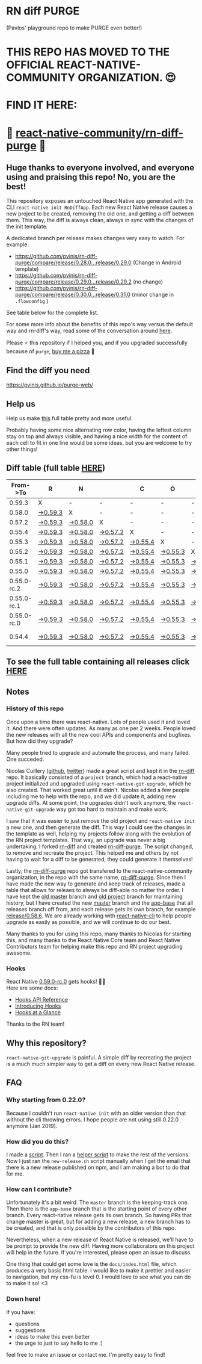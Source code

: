 # RN diff PURGE
(Pavlos' playground repo to make PURGE even better!)

# THIS REPO HAS MOVED TO THE OFFICIAL REACT-NATIVE-COMMUNITY ORGANIZATION. 😍
# FIND IT HERE:  
# 💪 [react-native-community/rn-diff-purge](https://github.com/react-native-community/rn-diff-purge) 🎉
## Huge thanks to everyone involved, and everyone using and praising this repo! No, you are the best!

This repository exposes an untouched React Native app generated with the CLI
`react-native init RnDiffApp`. Each new React Native release causes a new project to be created, removing the old one, and getting a diff between them. This way, the diff is always clean, always in sync with the changes of the init template.

A dedicated branch per release makes changes very easy
to watch. For example:

* https://github.com/pvinis/rn-diff-purge/compare/release/0.28.0...release/0.29.0
(Change in Android template)
* https://github.com/pvinis/rn-diff-purge/compare/release/0.29.0...release/0.29.2
(no change)
* https://github.com/pvinis/rn-diff-purge/compare/release/0.30.0...release/0.31.0
(minor change in `.flowconfig` )

See table below for the complete list.

For some more info about the benefits of this repo's way versus the default way and rn-diff's way, read some of the conversation around [here](https://github.com/react-native-community/discussions-and-proposals/issues/68#issuecomment-452227478).

Please :star: this repository if I helped you, and if you upgraded successfully because of `purge`, [buy me a pizza](https://www.buymeacoffee.com/DGWwHVZ4s) :pizza:

## Find the diff you need
https://pvinis.github.io/purge-web/

## Help us
Help us make [this](https://pvinis.github.io/rn-diff-purge) full table pretty and more useful.

Probably having some nice alternating row color, having the leftest column stay on top and always visible, and having a nice width for the content of each cell to fit in one line would be some ideas, but you are welcome to try other things!

## Diff table (full table [HERE](https://pvinis.github.io/rn-diff-purge))

| From->To    | R                                                                                               | N                                                                                               |                                                                                                 | C                                                                                               | O                                                                                               | R                                                                                               | E                                                                                               |                                                                                                 | T                                                                                                         | E                                                                                                         | A                                                                                                    | M   |
| ----------- | ----------------------------------------------------------------------------------------------- | ----------------------------------------------------------------------------------------------- | ----------------------------------------------------------------------------------------------- | ----------------------------------------------------------------------------------------------- | ----------------------------------------------------------------------------------------------- | ----------------------------------------------------------------------------------------------- | ----------------------------------------------------------------------------------------------- | ----------------------------------------------------------------------------------------------- | --------------------------------------------------------------------------------------------------------- | --------------------------------------------------------------------------------------------------------- | ---------------------------------------------------------------------------------------------------- | --- |
| 0.59.3      | X                                                                                               | -                                                                                               | -                                                                                               | -                                                                                               | -                                                                                               | -                                                                                               | -                                                                                               | -                                                                                               | -                                                                                                         | -                                                                                                         | -                                                                                                    | -   |
| 0.58.0      | [->0.59.3](https://github.com/pvinis/rn-diff-purge/compare/release/0.58.0..release/0.59.3)      | X                                                                                               | -                                                                                               | -                                                                                               | -                                                                                               | -                                                                                               | -                                                                                               | -                                                                                               | -                                                                                                         | -                                                                                                         | -                                                                                                    | -   |
| 0.57.2      | [->0.59.3](https://github.com/pvinis/rn-diff-purge/compare/release/0.57.2..release/0.59.3)      | [->0.58.0](https://github.com/pvinis/rn-diff-purge/compare/release/0.57.2..release/0.58.0)      | X                                                                                               | -                                                                                               | -                                                                                               | -                                                                                               | -                                                                                               | -                                                                                               | -                                                                                                         | -                                                                                                         | -                                                                                                    | -   |
| 0.55.4      | [->0.59.3](https://github.com/pvinis/rn-diff-purge/compare/release/0.55.4..release/0.59.3)      | [->0.58.0](https://github.com/pvinis/rn-diff-purge/compare/release/0.55.4..release/0.58.0)      | [->0.57.2](https://github.com/pvinis/rn-diff-purge/compare/release/0.55.4..release/0.57.2)      | X                                                                                               | -                                                                                               | -                                                                                               | -                                                                                               | -                                                                                               | -                                                                                                         | -                                                                                                         | -                                                                                                    | -   |
| 0.55.3      | [->0.59.3](https://github.com/pvinis/rn-diff-purge/compare/release/0.55.3..release/0.59.3)      | [->0.58.0](https://github.com/pvinis/rn-diff-purge/compare/release/0.55.3..release/0.58.0)      | [->0.57.2](https://github.com/pvinis/rn-diff-purge/compare/release/0.55.3..release/0.57.2)      | [->0.55.4](https://github.com/pvinis/rn-diff-purge/compare/release/0.55.3..release/0.55.4)      | X                                                                                               | -                                                                                               | -                                                                                               | -                                                                                               | -                                                                                                         | -                                                                                                         | -                                                                                                    | -   |
| 0.55.2      | [->0.59.3](https://github.com/pvinis/rn-diff-purge/compare/release/0.55.2..release/0.59.3)      | [->0.58.0](https://github.com/pvinis/rn-diff-purge/compare/release/0.55.2..release/0.58.0)      | [->0.57.2](https://github.com/pvinis/rn-diff-purge/compare/release/0.55.2..release/0.57.2)      | [->0.55.4](https://github.com/pvinis/rn-diff-purge/compare/release/0.55.2..release/0.55.4)      | [->0.55.3](https://github.com/pvinis/rn-diff-purge/compare/release/0.55.2..release/0.55.3)      | X                                                                                               | -                                                                                               | -                                                                                               | -                                                                                                         | -                                                                                                         | -                                                                                                    | -   |
| 0.55.1      | [->0.59.3](https://github.com/pvinis/rn-diff-purge/compare/release/0.55.1..release/0.59.3)      | [->0.58.0](https://github.com/pvinis/rn-diff-purge/compare/release/0.55.1..release/0.58.0)      | [->0.57.2](https://github.com/pvinis/rn-diff-purge/compare/release/0.55.1..release/0.57.2)      | [->0.55.4](https://github.com/pvinis/rn-diff-purge/compare/release/0.55.1..release/0.55.4)      | [->0.55.3](https://github.com/pvinis/rn-diff-purge/compare/release/0.55.1..release/0.55.3)      | [->0.55.2](https://github.com/pvinis/rn-diff-purge/compare/release/0.55.1..release/0.55.2)      | X                                                                                               | -                                                                                               | -                                                                                                         | -                                                                                                         | -                                                                                                    | -   |
| 0.55.0      | [->0.59.3](https://github.com/pvinis/rn-diff-purge/compare/release/0.55.0..release/0.59.3)      | [->0.58.0](https://github.com/pvinis/rn-diff-purge/compare/release/0.55.0..release/0.58.0)      | [->0.57.2](https://github.com/pvinis/rn-diff-purge/compare/release/0.55.0..release/0.57.2)      | [->0.55.4](https://github.com/pvinis/rn-diff-purge/compare/release/0.55.0..release/0.55.4)      | [->0.55.3](https://github.com/pvinis/rn-diff-purge/compare/release/0.55.0..release/0.55.3)      | [->0.55.2](https://github.com/pvinis/rn-diff-purge/compare/release/0.55.0..release/0.55.2)      | [->0.55.1](https://github.com/pvinis/rn-diff-purge/compare/release/0.55.0..release/0.55.1)      | X                                                                                               | -                                                                                                         | -                                                                                                         | -                                                                                                    | -   |
| 0.55.0-rc.2 | [->0.59.3](https://github.com/pvinis/rn-diff-purge/compare/release/0.55.0-rc.2..release/0.59.3) | [->0.58.0](https://github.com/pvinis/rn-diff-purge/compare/release/0.55.0-rc.2..release/0.58.0) | [->0.57.2](https://github.com/pvinis/rn-diff-purge/compare/release/0.55.0-rc.2..release/0.57.2) | [->0.55.4](https://github.com/pvinis/rn-diff-purge/compare/release/0.55.0-rc.2..release/0.55.4) | [->0.55.3](https://github.com/pvinis/rn-diff-purge/compare/release/0.55.0-rc.2..release/0.55.3) | [->0.55.2](https://github.com/pvinis/rn-diff-purge/compare/release/0.55.0-rc.2..release/0.55.2) | [->0.55.1](https://github.com/pvinis/rn-diff-purge/compare/release/0.55.0-rc.2..release/0.55.1) | [->0.55.0](https://github.com/pvinis/rn-diff-purge/compare/release/0.55.0-rc.2..release/0.55.0) | X                                                                                                         | -                                                                                                         | -                                                                                                    | -   |
| 0.55.0-rc.1 | [->0.59.3](https://github.com/pvinis/rn-diff-purge/compare/release/0.55.0-rc.1..release/0.59.3) | [->0.58.0](https://github.com/pvinis/rn-diff-purge/compare/release/0.55.0-rc.1..release/0.58.0) | [->0.57.2](https://github.com/pvinis/rn-diff-purge/compare/release/0.55.0-rc.1..release/0.57.2) | [->0.55.4](https://github.com/pvinis/rn-diff-purge/compare/release/0.55.0-rc.1..release/0.55.4) | [->0.55.3](https://github.com/pvinis/rn-diff-purge/compare/release/0.55.0-rc.1..release/0.55.3) | [->0.55.2](https://github.com/pvinis/rn-diff-purge/compare/release/0.55.0-rc.1..release/0.55.2) | [->0.55.1](https://github.com/pvinis/rn-diff-purge/compare/release/0.55.0-rc.1..release/0.55.1) | [->0.55.0](https://github.com/pvinis/rn-diff-purge/compare/release/0.55.0-rc.1..release/0.55.0) | [->0.55.0-rc.2](https://github.com/pvinis/rn-diff-purge/compare/release/0.55.0-rc.1..release/0.55.0-rc.2) | X                                                                                                         | -                                                                                                    | -   |
| 0.55.0-rc.0 | [->0.59.3](https://github.com/pvinis/rn-diff-purge/compare/release/0.55.0-rc.0..release/0.59.3) | [->0.58.0](https://github.com/pvinis/rn-diff-purge/compare/release/0.55.0-rc.0..release/0.58.0) | [->0.57.2](https://github.com/pvinis/rn-diff-purge/compare/release/0.55.0-rc.0..release/0.57.2) | [->0.55.4](https://github.com/pvinis/rn-diff-purge/compare/release/0.55.0-rc.0..release/0.55.4) | [->0.55.3](https://github.com/pvinis/rn-diff-purge/compare/release/0.55.0-rc.0..release/0.55.3) | [->0.55.2](https://github.com/pvinis/rn-diff-purge/compare/release/0.55.0-rc.0..release/0.55.2) | [->0.55.1](https://github.com/pvinis/rn-diff-purge/compare/release/0.55.0-rc.0..release/0.55.1) | [->0.55.0](https://github.com/pvinis/rn-diff-purge/compare/release/0.55.0-rc.0..release/0.55.0) | [->0.55.0-rc.2](https://github.com/pvinis/rn-diff-purge/compare/release/0.55.0-rc.0..release/0.55.0-rc.2) | [->0.55.0-rc.1](https://github.com/pvinis/rn-diff-purge/compare/release/0.55.0-rc.0..release/0.55.0-rc.1) | X                                                                                                    | -   |
| 0.54.4      | [->0.59.3](https://github.com/pvinis/rn-diff-purge/compare/release/0.54.4..release/0.59.3)      | [->0.58.0](https://github.com/pvinis/rn-diff-purge/compare/release/0.54.4..release/0.58.0)      | [->0.57.2](https://github.com/pvinis/rn-diff-purge/compare/release/0.54.4..release/0.57.2)      | [->0.55.4](https://github.com/pvinis/rn-diff-purge/compare/release/0.54.4..release/0.55.4)      | [->0.55.3](https://github.com/pvinis/rn-diff-purge/compare/release/0.54.4..release/0.55.3)      | [->0.55.2](https://github.com/pvinis/rn-diff-purge/compare/release/0.54.4..release/0.55.2)      | [->0.55.1](https://github.com/pvinis/rn-diff-purge/compare/release/0.54.4..release/0.55.1)      | [->0.55.0](https://github.com/pvinis/rn-diff-purge/compare/release/0.54.4..release/0.55.0)      | [->0.55.0-rc.2](https://github.com/pvinis/rn-diff-purge/compare/release/0.54.4..release/0.55.0-rc.2)      | [->0.55.0-rc.1](https://github.com/pvinis/rn-diff-purge/compare/release/0.54.4..release/0.55.0-rc.1)      | [->0.55.0-rc.0](https://github.com/pvinis/rn-diff-purge/compare/release/0.54.4..release/0.55.0-rc.0) | X   |

## To see the full table containing all releases click [HERE](https://pvinis.github.io/rn-diff-purge)

## Notes

### History of this repo

Once upon a time there was react-native. Lots of people used it and loved it. And there were often updates. As many as one per 2 weeks. People loved the new releases with all the new cool APIs and components and bugfixes. But how did they upgrade?

Many people tried to upgrade and automate the process, and many failed. One succeded.

Nicolas Cuillery ([github](https://github.com/ncuillery), [twitter](https://twitter.com/ncuillery)) made a great script and kept it in the [rn-diff](https://github.com/ncuillery/rn-diff) repo. It basically consisted of a `project` branch, which had a react-native project initialized and upgraded using `react-native-git-upgrade`, which he also created. That worked great until it didn't. Nicolas added a few people including me to help with the repo, and we did update it, adding new upgrade diffs. At some point, the upgrades didn't work anymore, the `react-native-git-upgrade` way got too hard to maintain and make work.

I saw that it was easier to just remove the old project and `react-native init` a new one, and then generate the diff. This way I could see the changes in the template as well, helping my projects follow along with the evolution of the RN project templates. That way, an upgrade was never a big undertaking. I forked [rn-diff](https://github.com/ncuillery/rn-diff) and created [rn-diff-purge](https://github.com/pvinis/rn-diff-purge). The script changed, to remove and recreate the project. This helped me and others by not having to wait for a diff to be generated, they could generate it themselves!

Lastly, the [rn-diff-purge](https://github.com/pvinis/rn-diff-purge) repo got transfered to the react-native-community organization, in the repo with the same name, [rn-diff-purge](https://github.com/react-native-community/rn-diff-purge). Since then I have made the new way to generate and keep track of releases, made a table that allows for releaes to always be diff-able no matter the order. I have kept the [old master](https://github.com/pvinis/rn-diff-purge/tree/old/master) branch and [old project](https://github.com/pvinis/rn-diff-purge/tree/old/project) branch for maintaining history, but I have created the new [master](https://github.com/pvinis/rn-diff-purge/tree/master) branch and the [app-base](https://github.com/pvinis/rn-diff-purge/tree/app-base) that all releases branch off from, and each release gets its own branch, for example [release/0.58.6](https://github.com/pvinis/rn-diff-purge/tree/release/0.58.6). We are already working with [react-native-cli](https://github.com/react-native-community/react-native-cli) to help people upgrade as easily as possible, and we will continue to do our best.

Many thanks to you for using this repo, many thanks to Nicolas for starting this, and many thanks to the React Native Core team and React Native Contributors team for helping make this repo and RN project upgrading awesome.

### Hooks
React Native [0.59.0-rc.0](https://github.com/pvinis/rn-diff-purge#version-changes) gets hooks! 🎉🥳  
Here are some docs:
- [Hooks API Reference](https://reactjs.org/docs/hooks-reference.html)
- [Introducing Hooks](https://reactjs.org/docs/hooks-intro.html)
- [Hooks at a Glance](https://reactjs.org/docs/hooks-overview.html)

Thanks to the RN team!

## Why this repository?
`react-native-git-upgrade` is painful. A simple diff by recreating the project is a much much simpler way to get a diff on every new React Native release.

## FAQ

### Why starting from 0.22.0?

Because I couldn't run `react-native init` with an older version than that without the cli throwing errors. I hope people are not using still 0.22.0 anymore (Jan 2019).

### How did you do this?

I made a [script](https://github.com/pvinis/rn-diff-purge/blob/master/new-release.sh). Then I ran a [helper script](https://github.com/pvinis/rn-diff-purge/blob/master/new-release.sh) to make the rest of the versions.
Now I just ran the `new-release.sh` script manually when I get the email that there is a new release published on npm, and I am making a bot to do that for me.

### How can I contribute?

Unfortunately it's a bit weird. The `master` branch is the keeping-track one. Then there is the `app-base` branch that is the starting point of every other branch. Every react-native release gets its own branch. So having PRs that change master is great, but for adding a new release, a new branch has to be created, and that is only possible by the contributors of this repo.

Nevertheless, when a new release of React Native is released, we'll have to be prompt to provide
the new diff. Having more collaborators on this project will help in the future. If you're interested, please open an issue to discuss.

One thing that could get some love is the `docs/index.html` file, which produces a very basic html table. I would like to make it prettier and easier to navigation, but my css-fu is level 0. I would love to see what you can do to make it so! <3

### Down here!

If you have: 
- questions
- suggestions
- ideas to make this even better
- the urge to just to say hello to me :)

feel free to make an issue or contact me. I'm pretty easy to find!
